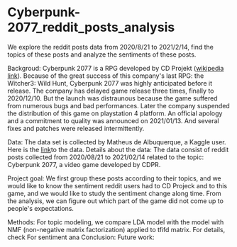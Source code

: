 # Cyberpunk-2077_reddit_posts_analysis
We explore the reddit posts data from 2020/8/21 to 2021/2/14, find the topics of these posts and analyze the sentiments of these posts.


Backgroud:
Cyberpunk 2077 is a RPG developed by CD Projekt ([wikipedia link](https://en.wikipedia.org/wiki/Cyberpunk_2077)). Because of the great success of this company's last RPG: the Witcher3: Wild Hunt, Cyberpunk 2077 was highly anticipated before it release. The company has delayed game release three times, finally to 2020/12/10. But the launch was distraunous because the game suffered from numerous bugs and bad performances. Later the company suspended the distribution of this game on playstation 4 platform. An official apology and a commitment to quality was announced on 2021/01/13. And several fixes and patches were released intermittently.

Data:
The data set is collected by Matheus de Albuquerque, a Kaggle user. Here is the [link](https://www.kaggle.com/matheusdalbuquerque/rcyberpunkgame-posts)to the data.
Details about the data:
The data consist of reddit posts collected from 2020/08/21 to 2021/02/14 related to the topic: Cyberpunk 2077, a video game developed by CDPR.

Project goal:
We first group these posts according to their topics, and we would like to know the sentiment reddit users had to CD Projeck and to this game, and we would like to study the sentiment change along time. From the analysis, we can figure out which part of the game did not come up to people's expectations.

Methods:
For topic modeling, we compare LDA model with the model with NMF (non-negative matrix factorization) applied to tfifd matrix. For details, check 
For sentiment ana
Conclusion:
Future work:
